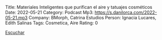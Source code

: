 Title: Materiales Inteligentes que purifican el aire y tatuajes cosméticos
Date: 2022-05-21
Category: Podcast
Mp3: https://s.danilorca.com/2022-05-21.mp3
Company: BMorph, Catrina Estudios
Person: Ignacia Lucares, Edith Salinas
Tags: Cosmetica, Aire
Rating: 0

<a href="https://s.danilorca.com/2022-05-21.mp3" type="audio/mpeg">
Escuchar
</a>
